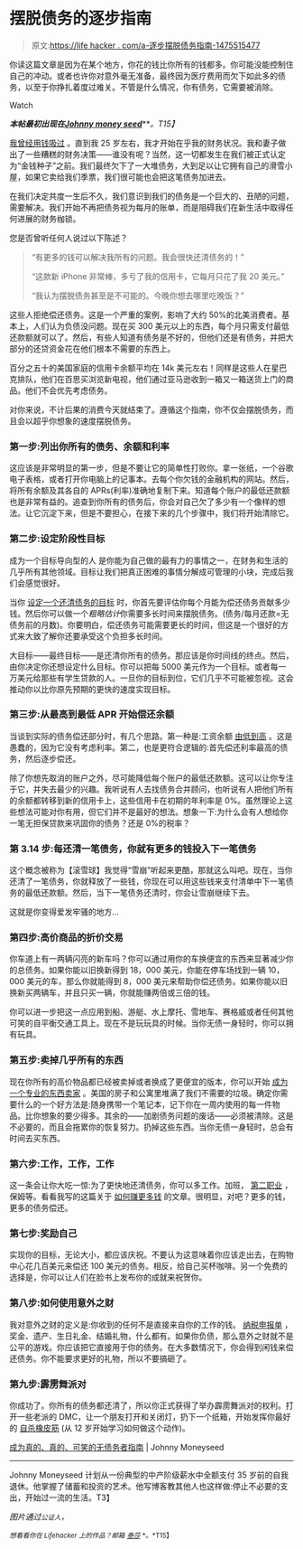 # 摆脱债务的逐步指南

> 原文:[https://life hacker . com/a-逐步摆脱债务指南-1475515477](https://lifehacker.com/a-step-by-step-guide-to-getting-out-of-debt-1475515477)

你读这篇文章是因为在某个地方，你花的钱比你所有的钱都多。你可能没能控制住自己的冲动。或者也许你对意外毫无准备，最终因为医疗费用而欠下如此多的债务，以至于你挣扎着度过难关。不管是什么情况，你有债务，它需要被消除。

Watch

***本帖最初出现在***[***Johnny money seed***](http://www.johnnymoneyseed.com/debt-free/guide-becoming-really-really-ridiculously-debt-free/)***。*T15】**

[我曾经用钱吸过](http://www.johnnymoneyseed.com/living-on-less/confession-i-used-to-suck-with-money/) 。直到我 25 岁左右，我才开始在乎我的财务状况。我和妻子做出了一些糟糕的财务决策——谁没有呢？当然，这一切都发生在我们被正式认定为“金钱种子”之前。我们最终欠下了一大堆债务，大到足以让它拥有自己的滑雪小屋，如果它卖给我们季票，我们很可能也会把这笔债务加进去。

在我们决定共度一生后不久，我们意识到我们的债务是一个巨大的、丑陋的问题，需要解决。我们开始不再把债务视为每月的账单，而是阻碍我们在新生活中取得任何进展的财务枷锁。

您是否曾听任何人说过以下陈述？

> “有更多的钱可以解决我所有的问题。我会很快还清债务的！”
> 
> “这款新 iPhone 非常棒，多亏了我的信用卡，它每月只花了我 20 美元。”
> 
> “我认为摆脱债务甚至是不可能的。今晚你想去哪里吃晚饭？”

这些人拒绝偿还债务。这是一个严重的案例，影响了大约 50%的北美消费者。基本上，人们认为负债没问题。现在买 300 美元以上的东西，每个月只需支付最低还款额就可以了。然后，有些人知道有债务是不好的，但他们还是有债务，并把大部分的还贷资金花在他们根本不需要的东西上。

百分之五十的美国家庭的信用卡余额平均在 14k 美元左右！同样是这些人在星巴克排队，他们在百思买浏览新电视，他们通过亚马逊收到一箱又一箱送货上门的商品。他们不会优先考虑债务。

对你来说，不计后果的消费今天就结束了。遵循这个指南，你不仅会摆脱债务，而且会以超乎你想象的速度摆脱债务。

### 第一步:列出你所有的债务、余额和利率

这应该是非常明显的第一步，但是不要让它的简单性打败你。拿一张纸，一个谷歌电子表格，或者打开你电脑上的记事本。去每个你欠钱的金融机构的网站。然后，将所有余额及其各自的 APRs(利率)准确地复制下来。知道每个账户的最低还款额也是非常有益的。追查到你所有的债务后，你会对自己欠了多少有一个像样的想法。让它沉淀下来，但是不要担心，在接下来的几个步骤中，我们将开始清除它。

### 第二步:设定阶段性目标

成为一个目标导向型的人 是你能为自己做的最有力的事情之一，在财务和生活的几乎所有其他领域。目标让我们把真正困难的事情分解成可管理的小块，完成后我们会感觉很好。

当你 [设定一个还清债务的目标](https://lifehacker.com/five-best-goal-tracking-tools-5439026) 时，你首先要评估你每个月能为偿还债务贡献多少钱。然后你可以做一个*粗略估计*你需要多长时间来摆脱债务。(债务/每月还款=无债务前的月数)。你要明白，偿还债务可能需要更长的时间，但这是一个很好的方式来大致了解你还要承受这个负担多长时间。

大目标——最终目标——是还清你所有的债务。那应该是你时间线的终点。然后，由你决定你还想设定什么目标。你可以把每 5000 美元作为一个目标。或者每一万美元给那些有学生贷款的人。一旦你的目标到位，它们几乎不可能被忽视。这会推动你以比你原先预期的更快的速度实现目标。

### **第三步:从最高到最低 APR 开始偿还余额**

当谈到实际的债务偿还部分时，有几个思路。第一种是:工资余额 [由低到高](https://lifehacker.com/how-to-pay-off-your-debt-using-the-stack-method-576070292) 。这是愚蠢的，因为它没有考虑利率。第二，也是更符合逻辑的:首先偿还利率最高的债务，然后逐步偿还。

除了你想先取消的账户之外，尽可能降低每个账户的最低还款额。这可以让你专注于它，并失去最少的兴趣。我听说有人去找债务合并顾问，也听说有人把他们所有的余额都转移到新的信用卡上，这些信用卡在初期的年利率是 0%。虽然理论上这些想法可能对你有用，但它们并不是最好的想法。想象一下:为什么会有人想给你一笔无担保贷款来巩固你的债务？还是 0%的税率？

### **第 3.14 步:每还清一笔债务，你就有更多的钱投入下一笔债务**

这个概念被称为【滚雪球】我觉得“雪崩”听起来更酷，那就这么叫吧。现在，当你还清了一笔债务，你就释放了一些钱，你现在可以用这些钱来支付清单中下一笔债务的最低还款额。然后，当下一笔债务还清时，你会让雪崩继续下去。

这就是你变得爱发牢骚的地方...

### **第四步:高价商品的折价交易**

你车道上有一两辆闪亮的新车吗？你可以通过用你的车换便宜的东西来显著减少你的总债务。如果你能以旧换新得到 18，000 美元，你能在停车场找到一辆 10，000 美元的车，那么你就能得到 8，000 美元来帮助你偿还债务。如果你能以旧换新买两辆车，并且只买一辆，你就能赚两倍或三倍的钱。

你可以进一步把这一点应用到船、游艇、水上摩托、雪地车、赛格威或者任何其他可笑的自平衡交通工具上。现在不是玩玩具的时候。当你无债一身轻时，你可以拥有玩具。

### 第五步:卖掉几乎所有的东西

现在你所有的高价物品都已经被卖掉或者换成了更便宜的版本，你可以开始 [成为一个专业的东西卖家](http://www.johnnymoneyseed.com/debt-free/sell-your-stuff-pay-down-debt/) 。美国的房子和公寓里堆满了我们不需要的垃圾。确定你需要什么的一个好方法是:随身携带一个笔记本，记下你在一周内使用的每一件物品。比你想象的要少得多。其余的——加剧债务问题的废话——必须被清除。这是不必要的，而且会拖累你的恢复努力。扔掉这些东西。当你无债一身轻时，总会有时间去买东西。

### 第六步:工作，工作，工作

这一条会让你大吃一惊:为了更快地还清债务，你可以多工作。加班， [第二职业](https://lifehacker.com/the-complete-guide-to-making-money-in-your-spare-time-1291903155) ，保姆等。看看我写的这篇关于 [如何赚更多钱](http://www.johnnymoneyseed.com/make-more-money/you-need-more-money-do-something-about-it/) 的文章。很明显，对吧？更多的钱，更多的债务偿还。

### 第七步:奖励自己

实现你的目标，无论大小，都应该庆祝。不要认为这意味着你应该走出去，在购物中心花几百美元来偿还 100 美元的债务。相反，给自己买杯咖啡。另一个免费的选择是，你可以让人们在脸书上发布你的成就来祝贺你。

### **第八步:如何使用意外之财**

我对意外之财的定义是:你收到的任何不是直接来自你的工作的钱。 [纳税申报单](https://lifehacker.com/use-your-tax-refund-to-build-your-future-5882449) ，奖金、遗产、生日礼金、结婚礼物，什么都有。如果你负债，那么意外之财就不是公平的游戏。你应该把它直接用于你的债务。在大多数情况下，你会得到闲钱来偿还债务。你不能要求更好的礼物，所以不要搞砸了。

### **第九步:霹雳舞派对**

你成功了。你所有的债务都还清了，所以你正式获得了举办霹雳舞派对的权利。打开一些老派的 DMC，让一个朋友打开和关闭灯，扔下一个纸箱，开始发挥你最好的 [自杀橡皮筋](http://www.youtube.com/watch?v=JzE8knNfPS4) (从 12 岁开始学习如何做这个动作)。

[成为真的、真的、可笑的无债务者指南](http://www.johnnymoneyseed.com/debt-free/guide-becoming-really-really-ridiculously-debt-free/) | Johnny Moneyseed

* * *

Johnny Moneyseed 计划从一份典型的中产阶级薪水中全额支付 35 岁前的自我退休。他掌握了储蓄和投资的艺术。他写博客教其他人也这样做:停止不必要的支出，开始过一流的生活。T3】

*图片通过*<small>*公证人*</small>*，*

<small>*想看看你在 Lifehacker 上的作品？邮箱*</small> [<small>*泰莎*</small>](https://mail.google.com/mail/?view=cm&fs=1&tf=1&to=tessa@lifehacker.com) <small>*。*T15】</small>